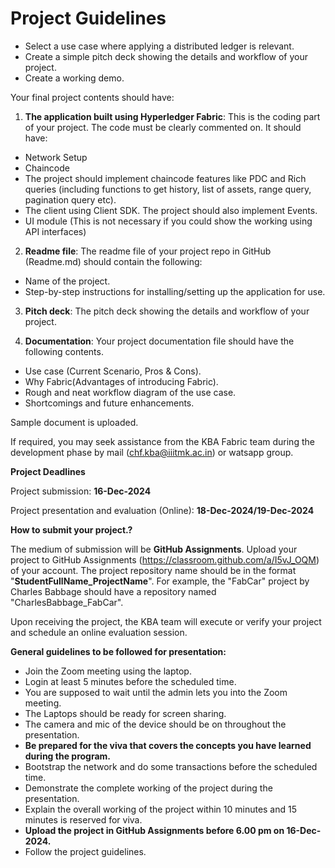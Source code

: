 # Project Guidelines

- Select a use case where applying a distributed ledger is relevant. 
- Create a simple pitch deck showing the details and workflow of your project. 
- Create a working demo. 


Your final project contents should have:

1. **The application built using Hyperledger Fabric**: This is the coding part of your project. The code must be clearly commented on. It should have:
- Network Setup
- Chaincode
- The project should implement chaincode features like PDC  and Rich queries (including functions to get history, list of assets, range query, pagination query etc).
- The client using Client SDK. The project should also implement Events.
- UI module (This is not necessary if you could show the working using API interfaces)

2. **Readme file**: The readme file of your project repo in GitHub (Readme.md) should contain the following:
- Name of the project.
- Step-by-step instructions for installing/setting up the application for use.

3. **Pitch deck**: The pitch deck showing the details and workflow of your project.

4. **Documentation**: Your project documentation file should have the following contents.
- Use case (Current Scenario, Pros & Cons).
- Why Fabric(Advantages of introducing Fabric).
- Rough and neat workflow diagram of the use case.
- Shortcomings and future enhancements.

Sample document is uploaded.

If required, you may seek assistance from the KBA Fabric team during the development phase by mail (chf.kba@iiitmk.ac.in) or watsapp group.  

**Project Deadlines**

Project submission: **16-Dec-2024**	

Project presentation and evaluation (Online): **18-Dec-2024/19-Dec-2024**	

**How to submit your project.?**

The medium of submission will be **GitHub Assignments**. Upload your project to GitHub Assignments (https://classroom.github.com/a/I5vJ_OQM) of your account.  The project repository name should be in the format "**StudentFullName_ProjectName**". For example, the "FabCar" project by Charles Babbage should have a repository named "CharlesBabbage_FabCar".

Upon receiving the project, the KBA team will execute or verify your project and schedule an online evaluation session.

**General guidelines to be followed for presentation:**
- Join the Zoom meeting using the laptop.
- Login at least 5 minutes before the scheduled time.
- You are supposed to wait until the admin lets you into the Zoom meeting.
- The Laptops should be ready for screen sharing.
- The camera and mic of the device should be on throughout the presentation.
- **Be prepared for the viva that covers the concepts you have learned during the program.**
- Bootstrap the network and do some transactions before the scheduled time.
- Demonstrate the complete working of the project during the presentation.
- Explain the overall working of the project within 10 minutes and 15 minutes is reserved for viva.
- **Upload the project in GitHub Assignments before 6.00 pm on 16-Dec-2024.** 
- Follow the project guidelines.

